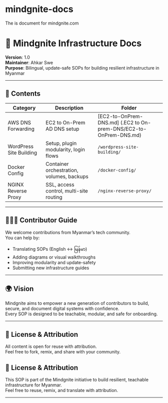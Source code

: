 # mindgnite-docs
The is document for mindgnite.com
# 📘 Mindgnite Infrastructure Docs  
**Version**: 1.0  
**Maintainer**: Ahkar Swe  
**Purpose**: Bilingual, update-safe SOPs for building resilient infrastructure in Myanmar

---

## 📂 Contents

| Category | Description | Folder |
|----------|-------------|--------|
| AWS DNS Forwarding | EC2 to On-Prem AD DNS setup | [EC2-to-OnPrem-DNS.md] (.EC2 to On-prem-DNS/EC2-to-OnPrem-DNS.md) |
| WordPress Site Building | Setup, plugin modularity, login flows | `/wordpress-site-building/` |
| Docker Config | Container orchestration, volumes, backups | `/docker-config/` |
| NGINX Reverse Proxy | SSL, access control, multi-site routing | `/nginx-reverse-proxy/` |

---

## 🧑‍🤝‍🧑 Contributor Guide

We welcome contributions from Myanmar’s tech community.  
You can help by:
- Translating SOPs (English ↔ မြန်မာ)  
- Adding diagrams or visual walkthroughs  
- Improving modularity and update-safety  
- Submitting new infrastructure guides

---

## 🌍 Vision

Mindgnite aims to empower a new generation of contributors to build, secure, and document digital systems with confidence.  
Every SOP is designed to be teachable, modular, and safe for onboarding.

---

## 📣 License & Attribution

All content is open for reuse with attribution.  
Feel free to fork, remix, and share with your community.


## 📣 License & Attribution

This SOP is part of the Mindgnite initiative to build resilient, teachable infrastructure for Myanmar.  
Feel free to reuse, remix, and translate with attribution.

---
